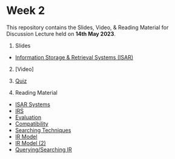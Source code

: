 # Week 2 

This repository contains the Slides, Video, & Reading Material for Discussion Lecture held on **14th May 2023**.

1. Slides

- [Information Storage & Retrieval Systems (ISAR)](https://manika-lamba.github.io/isar/#/title-slide)

2. [Video]

3. [Quiz](https://github.com/manika-lamba/SOL/blob/main/14_May_2023/quiz.pdf)

4. Reading Material
- [ISAR Systems](https://github.com/manika-lamba/SOL/blob/main/7_May_2023/reading-material/ISAR_Systems.pdf)
- [IRS](https://github.com/manika-lamba/SOL/blob/main/7_May_2023/reading-material/IRS.pdf)
- [Evaluation](https://github.com/manika-lamba/SOL/blob/main/14_May_2023/reading-material/Evaluation.pdf)
- [Compatibility](https://github.com/manika-lamba/SOL/blob/main/14_May_2023/reading-material/Compatibility_ISAR.pdf)
- [Searching Techniques](https://github.com/manika-lamba/SOL/blob/main/14_May_2023/reading-material/Searching.pdf)
- [IR Model](https://github.com/manika-lamba/SOL/blob/main/14_May_2023/reading-material/IR_Models.pdf)
- [IR Model (2)](https://github.com/manika-lamba/SOL/blob/main/14_May_2023/reading-material/IR_Models(2).pdf)
- [Querying/Searching IR](https://github.com/manika-lamba/SOL/blob/main/14_May_2023/reading-material/Querying-IR-Model.pdf)

